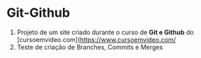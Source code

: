 # Git-Github
 1. Projeto de um site criado durante o curso de **Git e Github** do [cursoemvideo.com](https://www.cursoemvideo.com/
 2. Teste de criação de Branches, Commits e Merges
